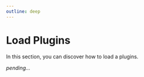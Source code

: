 ```yaml
---
outline: deep
---
```


# Load Plugins 

In this section, you can discover how to load a plugins. 

*pending...*